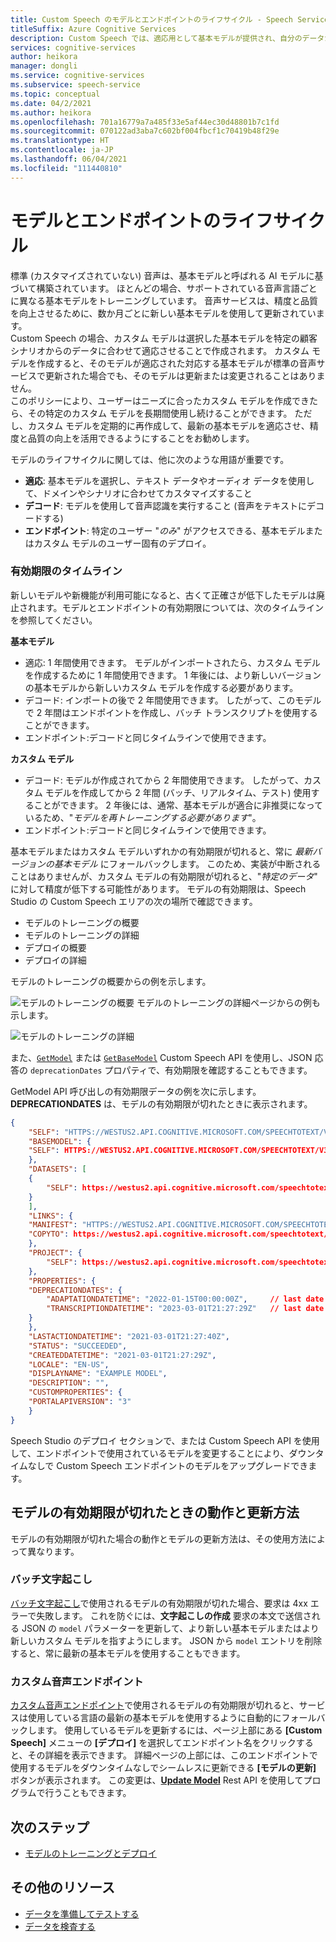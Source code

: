 ```yaml
---
title: Custom Speech のモデルとエンドポイントのライフサイクル - Speech Service
titleSuffix: Azure Cognitive Services
description: Custom Speech では、適応用として基本モデルが提供され、自分のデータからカスタム モデルを作成できます。 この記事では、モデルと、それらのモデルに使用されるエンドポイントのタイムラインについて説明します。
services: cognitive-services
author: heikora
manager: dongli
ms.service: cognitive-services
ms.subservice: speech-service
ms.topic: conceptual
ms.date: 04/2/2021
ms.author: heikora
ms.openlocfilehash: 701a16779a7a485f33e5af44ec30d48801b7c1fd
ms.sourcegitcommit: 070122ad3aba7c602bf004fbcf1c70419b48f29e
ms.translationtype: HT
ms.contentlocale: ja-JP
ms.lasthandoff: 06/04/2021
ms.locfileid: "111440810"
---
```

# <a name="model-and-endpoint-lifecycle"></a>モデルとエンドポイントのライフサイクル

標準 (カスタマイズされていない) 音声は、基本モデルと呼ばれる AI モデルに基づいて構築されています。 ほとんどの場合、サポートされている音声言語ごとに異なる基本モデルをトレーニングしています。  音声サービスは、精度と品質を向上させるために、数か月ごとに新しい基本モデルを使用して更新されています。  
Custom Speech の場合、カスタム モデルは選択した基本モデルを特定の顧客シナリオからのデータに合わせて適応させることで作成されます。 カスタム モデルを作成すると、そのモデルが適応された対応する基本モデルが標準の音声サービスで更新された場合でも、そのモデルは更新または変更されることはありません。  
このポリシーにより、ユーザーはニーズに合ったカスタム モデルを作成できたら、その特定のカスタム モデルを長期間使用し続けることができます。  ただし、カスタム モデルを定期的に再作成して、最新の基本モデルを適応させ、精度と品質の向上を活用できるようにすることをお勧めします。

モデルのライフサイクルに関しては、他に次のような用語が重要です。

* **適応**: 基本モデルを選択し、テキスト データやオーディオ データを使用して、ドメインやシナリオに合わせてカスタマイズすること
* **デコード**: モデルを使用して音声認識を実行すること (音声をテキストにデコードする)
* **エンドポイント**: 特定のユーザー "*のみ*" がアクセスできる、基本モデルまたはカスタム モデルのユーザー固有のデプロイ。

### <a name="expiration-timeline"></a>有効期限のタイムライン

新しいモデルや新機能が利用可能になると、古くて正確さが低下したモデルは廃止されます。モデルとエンドポイントの有効期限については、次のタイムラインを参照してください。

**基本モデル** 

* 適応: 1 年間使用できます。 モデルがインポートされたら、カスタム モデルを作成するために 1 年間使用できます。 1 年後には、より新しいバージョンの基本モデルから新しいカスタム モデルを作成する必要があります。  
* デコード: インポートの後で 2 年間使用できます。 したがって、このモデルで 2 年間はエンドポイントを作成し、バッチ トランスクリプトを使用することができます。 
* エンドポイント:デコードと同じタイムラインで使用できます。

**カスタム モデル**

* デコード: モデルが作成されてから 2 年間使用できます。 したがって、カスタム モデルを作成してから 2 年間 (バッチ、リアルタイム、テスト) 使用することができます。 2 年後には、通常、基本モデルが適合に非推奨になっているため、"*モデルを再トレーニングする必要があります*"。  
* エンドポイント:デコードと同じタイムラインで使用できます。

基本モデルまたはカスタム モデルいずれかの有効期限が切れると、常に *最新バージョンの基本モデル* にフォールバックします。 このため、実装が中断されることはありませんが、カスタム モデルの有効期限が切れると、"*特定のデータ*" に対して精度が低下する可能性があります。 モデルの有効期限は、Speech Studio の Custom Speech エリアの次の場所で確認できます。

* モデルのトレーニングの概要
* モデルのトレーニングの詳細
* デプロイの概要
* デプロイの詳細

モデルのトレーニングの概要からの例を示します。

![モデルのトレーニングの概要](media/custom-speech/custom-speech-model-training-with-expiry.png) モデルのトレーニングの詳細ページからの例も示します。

![モデルのトレーニングの詳細](media/custom-speech/custom-speech-model-details-with-expiry.png)

また、[`GetModel`](https://westus.dev.cognitive.microsoft.com/docs/services/speech-to-text-api-v3-0/operations/GetModel) または [`GetBaseModel`](https://westus.dev.cognitive.microsoft.com/docs/services/speech-to-text-api-v3-0/operations/GetBaseModel) Custom Speech API を使用し、JSON 応答の `deprecationDates` プロパティで、有効期限を確認することもできます。

GetModel API 呼び出しの有効期限データの例を次に示します。 **DEPRECATIONDATES** は、モデルの有効期限が切れたときに表示されます。 
```json
{
    "SELF": "HTTPS://WESTUS2.API.COGNITIVE.MICROSOFT.COM/SPEECHTOTEXT/V3.0/MODELS/{id}",
    "BASEMODEL": {
    "SELF": HTTPS://WESTUS2.API.COGNITIVE.MICROSOFT.COM/SPEECHTOTEXT/V3.0/MODELS/BASE/{id}
    },
    "DATASETS": [
    {
        "SELF": https://westus2.api.cognitive.microsoft.com/speechtotext/v3.0/datasets/{id}
    }
    ],
    "LINKS": {
    "MANIFEST": "HTTPS://WESTUS2.API.COGNITIVE.MICROSOFT.COM/SPEECHTOTEXT/V3.0/MODELS/{id}/MANIFEST",
    "COPYTO": https://westus2.api.cognitive.microsoft.com/speechtotext/v3.0/models/{id}/copyto
    },
    "PROJECT": {
        "SELF": https://westus2.api.cognitive.microsoft.com/speechtotext/v3.0/projects/{id}
    },
    "PROPERTIES": {
    "DEPRECATIONDATES": {
        "ADAPTATIONDATETIME": "2022-01-15T00:00:00Z",     // last date the base model can be used for adaptation
        "TRANSCRIPTIONDATETIME": "2023-03-01T21:27:29Z"   // last date this model can be used for decoding
    }
    },
    "LASTACTIONDATETIME": "2021-03-01T21:27:40Z",
    "STATUS": "SUCCEEDED",
    "CREATEDDATETIME": "2021-03-01T21:27:29Z",
    "LOCALE": "EN-US",
    "DISPLAYNAME": "EXAMPLE MODEL",
    "DESCRIPTION": "",
    "CUSTOMPROPERTIES": {
    "PORTALAPIVERSION": "3"
    }
}
```
Speech Studio のデプロイ セクションで、または Custom Speech API を使用して、エンドポイントで使用されているモデルを変更することにより、ダウンタイムなしで Custom Speech エンドポイントのモデルをアップグレードできます。

## <a name="what-happens-when-models-expire-and-how-to-update-them"></a>モデルの有効期限が切れたときの動作と更新方法
モデルの有効期限が切れた場合の動作とモデルの更新方法は、その使用方法によって異なります。
### <a name="batch-transcription"></a>バッチ文字起こし
[バッチ文字起こし](batch-transcription.md)で使用されるモデルの有効期限が切れた場合、要求は 4xx エラーで失敗します。 これを防ぐには、**文字起こしの作成** 要求の本文で送信される JSON の `model` パラメーターを更新して、より新しい基本モデルまたはより新しいカスタム モデルを指すようにします。 JSON から `model` エントリを削除すると、常に最新の基本モデルを使用することもできます。
### <a name="custom-speech-endpoint"></a>カスタム音声エンドポイント
[カスタム音声エンドポイント](how-to-custom-speech-train-model.md)で使用されるモデルの有効期限が切れると、サービスは使用している言語の最新の基本モデルを使用するように自動的にフォールバックします。 使用しているモデルを更新するには、ページ上部にある **[Custom Speech]** メニューの **[デプロイ]** を選択してエンドポイント名をクリックすると、その詳細を表示できます。 詳細ページの上部には、このエンドポイントで使用するモデルをダウンタイムなしでシームレスに更新できる **[モデルの更新]** ボタンが表示されます。 この変更は、[**Update Model**](https://westus.dev.cognitive.microsoft.com/docs/services/speech-to-text-api-v3-0/operations/UpdateModel) Rest API を使用してプログラムで行うこともできます。

## <a name="next-steps"></a>次のステップ

* [モデルのトレーニングとデプロイ](how-to-custom-speech-train-model.md)

## <a name="additional-resources"></a>その他のリソース

* [データを準備してテストする](./how-to-custom-speech-test-and-train.md)
* [データを検査する](how-to-custom-speech-inspect-data.md)
